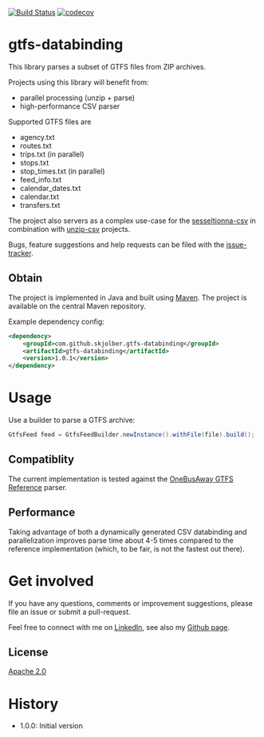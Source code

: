 [![Build Status](https://travis-ci.org/skjolber/gtfs-databinding.svg)](https://travis-ci.org/skjolber/gtfs-databinding)
[![codecov](https://codecov.io/gh/skjolber/gtfs-databinding/branch/master/graph/badge.svg)](https://codecov.io/gh/skjolber/gtfs-databinding)

# gtfs-databinding

This library parses a subset of GTFS files from ZIP archives.

Projects using this library will benefit from:

 * parallel processing (unzip + parse)
 * high-performance CSV parser

Supported GTFS files are

 * agency.txt
 * routes.txt
 * trips.txt (in parallel)
 * stops.txt
 * stop_times.txt (in parallel)
 * feed_info.txt
 * calendar_dates.txt
 * calendar.txt	
 * transfers.txt

The project also servers as a complex use-case for the [sesseltjonna-csv](https://github.com/skjolber/sesseltjonna-csv) in combination with [unzip-csv](https://github.com/skjolber/unzip-csv) projects.

Bugs, feature suggestions and help requests can be filed with the [issue-tracker].
 
## Obtain
The project is implemented in Java and built using [Maven]. The project is available on the central Maven repository.

Example dependency config:

```xml
<dependency>
    <groupId>com.github.skjolber.gtfs-databinding</groupId>
    <artifactId>gtfs-databinding</artifactId>
    <version>1.0.1</version>
</dependency>
```

# Usage
Use a builder to parse a GTFS archive:

```java
GtfsFeed feed = GtfsFeedBuilder.newInstance().withFile(file).build();
```

## Compatiblity
The current implementation is tested against the [OneBusAway GTFS Reference] parser. 

## Performance
Taking advantage of both a dynamically generated CSV databinding and parallelization improves parse time about 4-5 times compared to the reference implementation (which, to be fair, is not the fastest out there).


# Get involved
If you have any questions, comments or improvement suggestions, please file an issue or submit a pull-request.

Feel free to connect with me on [LinkedIn], see also my [Github page].

## License
[Apache 2.0]

# History
 - 1.0.0: Initial version

[Apache 2.0]: 							https://www.apache.org/licenses/LICENSE-2.0.html
[issue-tracker]:						https://github.com/skjolber/gtfs-databinding/issues
[Maven]:								https://maven.apache.org/
[LinkedIn]:								https://lnkd.in/r7PWDz
[Github page]:							https://skjolber.github.io
[OneBusAway GTFS Reference]:			https://github.com/OneBusAway/onebusaway-gtfs-modules
